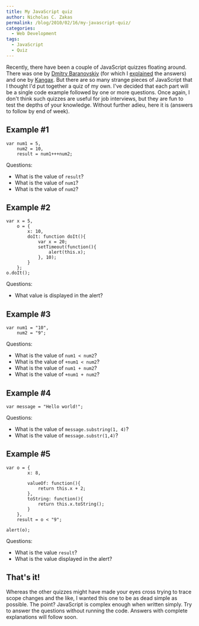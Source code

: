 ```yaml
---
title: My JavaScript quiz
author: Nicholas C. Zakas
permalink: /blog/2010/02/16/my-javascript-quiz/
categories:
  - Web Development
tags:
  - JavaScript
  - Quiz
---
```

Recently, there have been a couple of JavaScript quizzes floating around. There was one by [Dmitry Baranovskiy][1] (for which I [explained][2] the answers) and one by [Kangax][3]. But there are so many strange pieces of JavaScript that I thought I'd put together a quiz of my own. I've decided that each part will be a single code example followed by one or more questions. Once again, I don't think such quizzes are useful for job interviews, but they are fun to test the depths of your knowledge. Without further adieu, here it is (answers to follow by end of week).

## Example #1

    var num1 = 5,
        num2 = 10,
        result = num1+++num2;

Questions:

  * What is the value of `result`?
  * What is the value of `num1`?
  * What is the value of `num2`?

## Example #2

    var x = 5,
        o = {
            x: 10,
            doIt: function doIt(){
                var x = 20;
                setTimeout(function(){
                    alert(this.x);
                }, 10);
            }
        };
    o.doIt();

Questions:

  * What value is displayed in the alert?

## Example #3

    var num1 = "10",
        num2 = "9";

Questions:

  * What is the value of `num1 < num2`?
  * What is the value of `+num1 < num2`?
  * What is the value of `num1 + num2`?
  * What is the value of `+num1 + num2`?

## Example #4

    var message = "Hello world!";

Questions:

  * What is the value of `message.substring(1, 4)`?
  * What is the value of `message.substr(1,4)`?

## Example #5

    var o = {
            x: 8,
    
            valueOf: function(){
                return this.x + 2;
            },
            toString: function(){
                return this.x.toString();
            }
        },
        result = o < "9";
    
    alert(o);

Questions:

  * What is the value `result`?
  * What is the value displayed in the alert?

## That's it!

Whereas the other quizzes might have made your eyes cross trying to trace scope changes and the like, I wanted this one to be as dead simple as possible. The point? JavaScript is complex enough when written simply. Try to answer the questions without running the code. Answers with complete explanations will follow soon.

 [1]: http://dmitry.baranovskiy.com/post/91403200
 [2]: https://humanwhocodes.com/blog/2010/01/26/answering-baranovskiys-javascript-quiz/
 [3]: http://perfectionkills.com/javascript-quiz/
